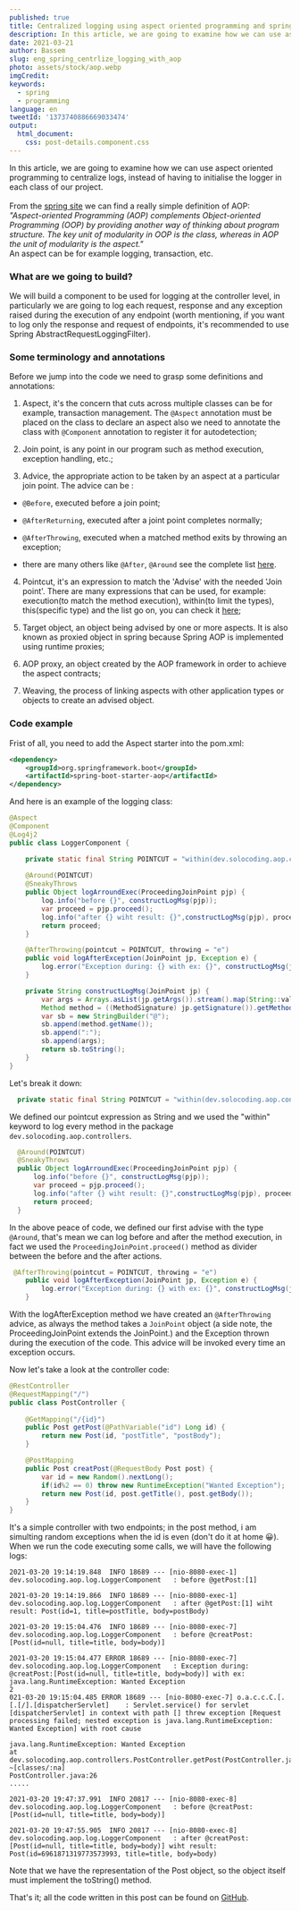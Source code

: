```yaml
---
published: true
title: Centralized logging using aspect oriented programming and spring
description: In this article, we are going to examine how we can use aspect programming to centralize logs ...
date: 2021-03-21
author: Bassem
slug: eng_spring_centrlize_logging_with_aop
photo: assets/stock/aop.webp
imgCredit:
keywords:
  - spring
  - programming
language: en
tweetId: '1373740886669033474'
output:
  html_document:
    css: post-details.component.css
---
```

In this article, we are going to examine how we can use aspect oriented programming to centralize logs, instead of having to initialise the logger in each class of our project.
<br>
<br>
From the [spring site](https://docs.spring.io/spring-framework/docs/current/reference/html/core.html#aop) we can find a really simple definition of AOP:
<br>
_"Aspect-oriented Programming (AOP) complements Object-oriented Programming (OOP) by providing another way of thinking about program structure. The key unit of modularity in OOP is the class, whereas in AOP the unit of modularity is the aspect."_
<br>
An aspect can be for example logging, transaction, etc.

### What are we going to build?

We will build a component to be used for logging at the controller level, in particularly we are going to log each request, response and any exception raised during the execution of any endpoint (worth mentioning, if you want to log only the response and request of endpoints, it's recommended to use Spring AbstractRequestLoggingFilter).

### Some terminology and annotations

Before we jump into the code we need to grasp some definitions and annotations:

1. Aspect, it's the concern that cuts across multiple classes can be for example, transaction management. The `@Aspect` annotation must be placed on the class to declare an aspect also we need to annotate the class with `@Component` annotation to register it for autodetection;

2. Join point, is any point in our program such as method execution, exception handling, etc.;

3. Advice, the appropriate action to be taken by an aspect at a particular join point. The advice can be :

- `@Before`, executed before a join point;

- `@AfterReturning`, executed after a joint point completes normally;

- `@AfterThrowing`, executed when a matched method exits by throwing an exception;

- there are many others like  `@After`, `@Around` see the complete list [here](https://docs.spring.io/spring-framework/docs/current/reference/html/core.html#aop-advice).

4. Pointcut, it's an expression to match the 'Advise' with the needed 'Join point'. There are many expressions that can be used, for example: execution(to match the method execution), within(to limit the types), this(specific type) and the list go on, you can check it [here](https://docs.spring.io/spring-framework/docs/current/reference/html/core.html#aop-pointcuts-designators);

5. Target object, an object being advised by one or more aspects. It is also known as proxied object in spring because Spring AOP is implemented using runtime proxies;

6. AOP proxy, an object created by the AOP framework in order to achieve the aspect contracts;

7. Weaving, the process of linking aspects with other application types or objects to create an advised object.

### Code example

Frist of all, you need to add the Aspect starter into the pom.xml:

```xml
<dependency>
	<groupId>org.springframework.boot</groupId>
	<artifactId>spring-boot-starter-aop</artifactId>
</dependency>
```

And here is an example of the logging class:

```java
@Aspect
@Component
@Log4j2
public class LoggerComponent {

    private static final String POINTCUT = "within(dev.solocoding.aop.controllers.*)";
    
    @Around(POINTCUT)
    @SneakyThrows
    public Object logArroundExec(ProceedingJoinPoint pjp) {
        log.info("before {}", constructLogMsg(pjp));
        var proceed = pjp.proceed();
        log.info("after {} wiht result: {}",constructLogMsg(pjp), proceed.toString());
        return proceed;
    }

    @AfterThrowing(pointcut = POINTCUT, throwing = "e")
    public void logAfterException(JoinPoint jp, Exception e) {
        log.error("Exception during: {} with ex: {}", constructLogMsg(jp),  e.toString());
    }

    private String constructLogMsg(JoinPoint jp) {
        var args = Arrays.asList(jp.getArgs()).stream().map(String::valueOf).collect(Collectors.joining(",", "[", "]"));
        Method method = ((MethodSignature) jp.getSignature()).getMethod();
        var sb = new StringBuilder("@");
        sb.append(method.getName());
        sb.append(":");
        sb.append(args);
        return sb.toString();
    }
}
```

Let's break it down:

```java
  private static final String POINTCUT = "within(dev.solocoding.aop.controllers.*)";
```

We defined our pointcut expression as String and we used the "within" keyword to log every method in the package `dev.solocoding.aop.controllers`.

```java
  @Around(POINTCUT)
  @SneakyThrows
  public Object logArroundExec(ProceedingJoinPoint pjp) {
      log.info("before {}", constructLogMsg(pjp));
      var proceed = pjp.proceed();
      log.info("after {} wiht result: {}",constructLogMsg(pjp), proceed.toString());
      return proceed;
  }
```

In the above peace of code, we defined our first advise with the type `@Around`, that's mean we can log before and after the method execution, in fact we used the `ProceedingJoinPoint.proceed()` method as divider between the before and the after actions.

```java
 @AfterThrowing(pointcut = POINTCUT, throwing = "e")
    public void logAfterException(JoinPoint jp, Exception e) {
        log.error("Exception during: {} with ex: {}", constructLogMsg(jp),  e.toString());
    }
```

With the logAfterException method we have created an `@AfterThrowing` advice, as always the method takes a `JoinPoint` object (a side note, the ProceedingJoinPoint extends the JoinPoint.) and the Exception thrown during the execution of the code. This advice will be invoked every time an exception occurs.

Now let's take a look at the controller code:

```java
@RestController
@RequestMapping("/")
public class PostController {
    
    @GetMapping("/{id}")
    public Post getPost(@PathVariable("id") Long id) {
        return new Post(id, "postTitle", "postBody");
    }

    @PostMapping
    public Post creatPost(@RequestBody Post post) {
        var id = new Random().nextLong();
        if(id%2 == 0) throw new RuntimeException("Wanted Exception");
        return new Post(id, post.getTitle(), post.getBody());
    }
}
```

It's a simple controller with two endpoints; in the post method, i am simulting random exceptions when the id is even (don't do it at home 😀). When we run the code executing some calls, we will have the following logs:

```markup
2021-03-20 19:14:19.848  INFO 18689 --- [nio-8080-exec-1] dev.solocoding.aop.log.LoggerComponent   : before @getPost:[1]

2021-03-20 19:14:19.866  INFO 18689 --- [nio-8080-exec-1] dev.solocoding.aop.log.LoggerComponent   : after @getPost:[1] wiht result: Post(id=1, title=postTitle, body=postBody)

2021-03-20 19:15:04.476  INFO 18689 --- [nio-8080-exec-7] dev.solocoding.aop.log.LoggerComponent   : before @creatPost:[Post(id=null, title=title, body=body)]

2021-03-20 19:15:04.477 ERROR 18689 --- [nio-8080-exec-7] dev.solocoding.aop.log.LoggerComponent   : Exception during: @creatPost:[Post(id=null, title=title, body=body)] with ex: java.lang.RuntimeException: Wanted Exception
2
021-03-20 19:15:04.485 ERROR 18689 --- [nio-8080-exec-7] o.a.c.c.C.[.[.[/].[dispatcherServlet]    : Servlet.service() for servlet [dispatcherServlet] in context with path [] threw exception [Request processing failed; nested exception is java.lang.RuntimeException: Wanted Exception] with root cause

java.lang.RuntimeException: Wanted Exception
at dev.solocoding.aop.controllers.PostController.getPost(PostController.java:26) ~[classes/:na]
PostController.java:26
.....

2021-03-20 19:47:37.991  INFO 20817 --- [nio-8080-exec-8] dev.solocoding.aop.log.LoggerComponent   : before @creatPost:[Post(id=null, title=title, body=body)]

2021-03-20 19:47:55.905  INFO 20817 --- [nio-8080-exec-8] dev.solocoding.aop.log.LoggerComponent   : after @creatPost:[Post(id=null, title=title, body=body)] wiht result: Post(id=6961871319773573993, title=title, body=body)

```

Note that we have the representation of the Post object, so the object itself must implement the toString() method.

That's it; all the code written in this post can be found on [GitHub](https://github.com/s0l0c0ding/spring-tips/tree/master/aop).
